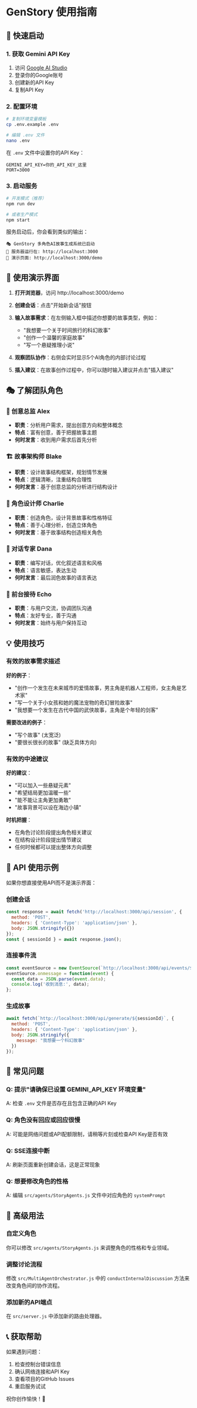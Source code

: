 # GenStory 使用指南

## 🚀 快速启动

### 1. 获取 Gemini API Key

1. 访问 [Google AI Studio](https://makersuite.google.com/app/apikey)
2. 登录你的Google账号
3. 创建新的API Key
4. 复制API Key

### 2. 配置环境

```bash
# 复制环境变量模板
cp .env.example .env

# 编辑 .env 文件
nano .env
```

在 `.env` 文件中设置你的API Key：
```
GEMINI_API_KEY=你的_API_KEY_这里
PORT=3000
```

### 3. 启动服务

```bash
# 开发模式（推荐）
npm run dev

# 或者生产模式
npm start
```

服务启动后，你会看到类似的输出：
```
🎭 GenStory 多角色AI故事生成系统已启动
📡 服务器运行在: http://localhost:3000
🎪 演示页面: http://localhost:3000/demo
```

## 🎪 使用演示界面

1. **打开浏览器**，访问 http://localhost:3000/demo

2. **创建会话**：点击"开始新会话"按钮

3. **输入故事需求**：在左侧输入框中描述你想要的故事类型，例如：
   - "我想要一个关于时间旅行的科幻故事"
   - "创作一个温馨的家庭故事"
   - "写一个悬疑推理小说"

4. **观察团队协作**：右侧会实时显示5个AI角色的内部讨论过程

5. **插入建议**：在故事创作过程中，你可以随时输入建议并点击"插入建议"

## 🎭 了解团队角色

### 👔 创意总监 Alex
- **职责**：分析用户需求，提出创意方向和整体概念
- **特点**：富有创意，善于把握故事主题
- **何时发言**：收到用户需求后首先分析

### 🏗️ 故事架构师 Blake  
- **职责**：设计故事结构框架，规划情节发展
- **特点**：逻辑清晰，注重结构合理性
- **何时发言**：基于创意总监的分析进行结构设计

### 🎨 角色设计师 Charlie
- **职责**：创造角色，设计背景故事和性格特征
- **特点**：善于心理分析，创造立体角色
- **何时发言**：基于故事结构创造相关角色

### 💬 对话专家 Dana
- **职责**：编写对话，优化叙述语言和风格
- **特点**：语言敏感，表达生动
- **何时发言**：最后润色故事的语言表达

### 👋 前台接待 Echo
- **职责**：与用户交流，协调团队沟通
- **特点**：友好专业，善于沟通
- **何时发言**：始终与用户保持互动

## 💡 使用技巧

### 有效的故事需求描述

**好的例子**：
- "创作一个发生在未来城市的爱情故事，男主角是机器人工程师，女主角是艺术家"
- "写一个关于小女孩和她的魔法宠物的奇幻冒险故事"
- "我想要一个发生在古代中国的武侠故事，主角是个年轻的剑客"

**需要改进的例子**：
- "写个故事" (太宽泛)
- "要很长很长的故事" (缺乏具体方向)

### 有效的中途建议

**好的建议**：
- "可以加入一些悬疑元素"
- "希望结局更加温暖一些"
- "能不能让主角更加勇敢"
- "故事背景可以设在海边小镇"

**时机把握**：
- 在角色讨论阶段提出角色相关建议
- 在结构设计阶段提出情节建议
- 任何时候都可以提出整体方向调整

## 🔧 API 使用示例

如果你想直接使用API而不是演示界面：

### 创建会话
```javascript
const response = await fetch('http://localhost:3000/api/session', {
  method: 'POST',
  headers: { 'Content-Type': 'application/json' },
  body: JSON.stringify({})
});
const { sessionId } = await response.json();
```

### 连接事件流
```javascript
const eventSource = new EventSource(`http://localhost:3000/api/events/${sessionId}`);
eventSource.onmessage = function(event) {
  const data = JSON.parse(event.data);
  console.log('收到消息:', data);
};
```

### 生成故事
```javascript
await fetch(`http://localhost:3000/api/generate/${sessionId}`, {
  method: 'POST',
  headers: { 'Content-Type': 'application/json' },
  body: JSON.stringify({ 
    message: "我想要一个科幻故事" 
  })
});
```

## 🐛 常见问题

### Q: 提示"请确保已设置 GEMINI_API_KEY 环境变量"
A: 检查 `.env` 文件是否存在且包含正确的API Key

### Q: 角色没有回应或回应很慢
A: 可能是网络问题或API配额限制，请稍等片刻或检查API Key是否有效

### Q: SSE连接中断
A: 刷新页面重新创建会话，这是正常现象

### Q: 想要修改角色的性格
A: 编辑 `src/agents/StoryAgents.js` 文件中对应角色的 `systemPrompt`

## 🎯 高级用法

### 自定义角色
你可以修改 `src/agents/StoryAgents.js` 来调整角色的性格和专业领域。

### 调整讨论流程
修改 `src/MultiAgentOrchestrator.js` 中的 `conductInternalDiscussion` 方法来改变角色间的协作流程。

### 添加新的API端点
在 `src/server.js` 中添加新的路由处理器。

## 📞 获取帮助

如果遇到问题：
1. 检查控制台错误信息
2. 确认网络连接和API Key
3. 查看项目的GitHub Issues
4. 重启服务试试

祝你创作愉快！🎉
